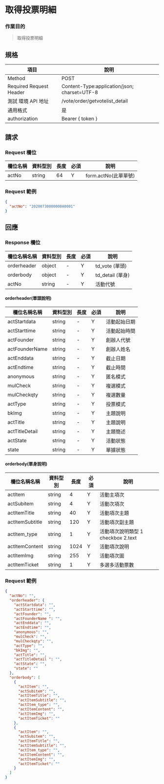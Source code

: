 # 取得投票明細

### 作業目的

> 取得投票明細

## 規格

| 項目                    | 說明                                         |
| ----------------------- | -------------------------------------------- |
| Method                  | POST                                         |
| Required Request Header | Content-Type:application/json; charset=UTF-8 |
| 測試 環境 API 地址      | /vote/order/getvotelist_detail               |
| 通用格式                | 是                                           |
| authorization           | Bearer { token }                             |

## 請求

### Request 欄位

| 欄位名稱 | 資料型別 | 長度 | 必須 | 說明                  |
| -------- | -------- | ---- | ---- | --------------------- |
| actNo   | string   | 64   | Y    | form.actNo(此單單號) |

### Request 範例

```json
{
  "actNo": "20200730000000A0001"
}
```

## 回應

### Response 欄位

| 欄位名稱名稱 | 資料型別 | 長度 | 必須 | 說明             |
| ------------ | -------- | ---- | ---- | ---------------- |
| orderheader  | object   | -    | Y    | td_vote (單頭)   |
| orderbody    | object   | -    | Y    | td_detail (單身) |
| actNo       | string   | -    | Y    | 活動代號         |

#### orderheader(單頭說明)

| 欄位名稱名稱     | 資料型別 | 長度 | 必須 | 說明         |
| ---------------- | -------- | ---- | ---- | ------------ |
| actStartdata    | string   | -    | Y    | 活動起始日期 |
| actStarttime    | string   | -    | Y    | 活動起始時間 |
| actFounder      | string   | -    | Y    | 創辦人代號   |
| actFounderName | string   | -    | Y    | 創辦人姓名   |
| actEnddata      | string   | -    | Y    | 截止日期     |
| actEndtime      | string   | -    | Y    | 截止時間     |
| anonymous        | string   | -    | Y    | 匿名模式     |
| mulCheck        | string   | -    | Y    | 複選模式     |
| mulCheckqty     | string   | -    | Y    | 複選數量     |
| actType         | string   | -    | Y    | 投票模式     |
| bkImg           | string   | -    | Y    | 主題說明     |
| actTitle        | string   | -    | Y    | 主題說明     |
| actTitleDetail | string   | -    | Y    | 主題簡述     |
| actState        | string   | -    | Y    | 活動狀態     |
| state            | string   | -    | Y    | 單據狀態     |

#### orderbody(單身說明)

| 欄位名稱名稱      | 資料型別 | 長度 | 必須 | 說明                               |
| ----------------- | -------- | ---- | ---- | ---------------------------------- |
| actItem          | string   | 4    | Y    | 活動主項次                         |
| actSubitem       | string   | 4    | Y    | 活動次項次                         |
| actItemTitle    | string   | 40   | Y    | 活動項次主題                       |
| actItemSubtitle | string   | 120  | Y    | 活動項次副主題                     |
| actItem_type     | string   | 1    | Y    | 活動項次說明類型 1 checkbox 2.text |
| actItemContent  | string   | 1024 | Y    | 活動項次說明                       |
| actItemImg      | string   | 255  | Y    | 活動項次圖                         |
| actItemTicket   | string   | 1    | Y    | 多選多活動票數                     |

### Request 範例

```json
{
  "actNo": "",
  "orderheader": {
    "actStartdata": "",
    "actStarttime": "",
    "actFounder": "",
    "actFounderName ": "",
    "actEnddata": "",
    "actEndtime": "",
    "anonymous": "",
    "mulCheck": "",
    "mulCheckqty": "",
    "actType": "",
    "bkImg": "",
    "actTitle": "",
    "actTitleDetail ": "",
    "actState": "",
    "state": ""
  },
  "orderbody": [
    {
      "actItem": "",
      "actSubitem": "",
      "actItemTitle": "",
      "actItemSubtitle": "",
      "actItem_type": "",
      "actItemContent": "",
      "actItemImg": "",
      "actItemTicket": ""
    },
    {
      "actItem": "",
      "actSubitem": "",
      "actItemTitle": "",
      "actItemSubtitle": "",
      "actItem_type": "",
      "actItemContent": "",
      "actItemImg": "",
      "actItemTicket": ""
    }
  ]
}
```
